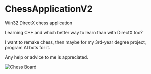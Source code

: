 # ChessApplicationV2
Win32 DirectX chess application

Learning C++ and which better way to learn than with DirectX too?

I want to remake chess, then maybe for my 3rd-year degree project, program AI bots for it.

Any help or advice to me is appreciated. 


![Chess Board](https://i.imgur.com/jgrMV9O.gif)
